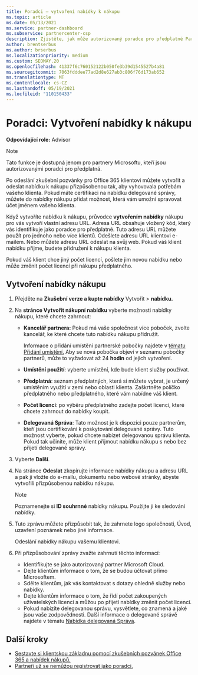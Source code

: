 ```yaml
---
title: Poradci – vytvoření nabídky k nákupu
ms.topic: article
ms.date: 05/13/2021
ms.service: partner-dashboard
ms.subservice: partnercenter-csp
description: Zjistěte, jak může autorizovaný poradce pro předplatné Partnerské centrum vytvořit nabídku nákupu a vlastní adresu URL, která se zahrne do pozvánek ke zkušební verzi Office 365.
author: brentserbus
ms.author: brserbus
ms.localizationpriority: medium
ms.custom: SEOMAY.20
ms.openlocfilehash: 41337f6c760152122b050fe3b39d1545527b4a81
ms.sourcegitcommit: 7063fdddee77ad2d8e627ab3c806f76d173ab652
ms.translationtype: MT
ms.contentlocale: cs-CZ
ms.lasthandoff: 05/19/2021
ms.locfileid: "110150433"
---
```

# <a name="advisors-create-a-purchase-offer"></a>Poradci: Vytvoření nabídky k nákupu

 
**Odpovídající role:** Advisor


> [!NOTE]
> Tato funkce je dostupná jenom pro partnery Microsoftu, kteří jsou autorizovanými poradci pro předplatná.

Po odeslání zkušební pozvánky pro Office 365 klientovi můžete vytvořit a odeslat nabídku k nákupu přizpůsobenou tak, aby vyhovovala potřebám vašeho klienta. Pokud máte certifikaci na nabídku delegované správy, můžete do nabídky nákupu přidat možnost, která vám umožní spravovat účet jménem vašeho klienta.

Když vytvoříte nabídku k nákupu, průvodce **vytvořením nabídky** nákupu pro vás vytvoří vlastní adresu URL. Adresa URL obsahuje vložený kód, který vás identifikuje jako poradce pro předplatné. Tuto adresu URL můžete použít pro jednoho nebo více klientů. Odešlete adresu URL klientovi e-mailem. Nebo můžete adresu URL odeslat na svůj web. Pokud váš klient nabídku přijme, budete přidruženi k nákupu klienta.

Pokud váš klient chce jiný počet licencí, pošlete jim novou nabídku nebo může změnit počet licencí při nákupu předplatného.

## <a name="to-create-a-purchase-offer"></a>Vytvoření nabídky nákupu

1. Přejděte na **Zkušební verze a kupte nabídky** Vytvořit  >  **nabídku.**

2. Na **stránce Vytvořit nákupní nabídku** vyberte možnosti nabídky nákupu, které chcete zahrnout:

    - **Kancelář partnera:** Pokud má vaše společnost více poboček, zvolte kancelář, ke které chcete tuto nabídku nákupu přidružit.

        Informace o přidání umístění partnerské pobočky najdete v [tématu Přidání umístění.](manage-locations.md) Aby se nová pobočka objeví v seznamu pobočky partnerů, může to vyžadovat až 24 **hodin** od jejich vytvoření.

    - **Umístění použití**: vyberte umístění, kde bude klient služby používat.
    - **Předplatná**: seznam předplatných, která si můžete vybrat, je určený umístěním využití v zemi nebo oblasti klienta. Zaškrtněte políčko předplatného nebo předplatného, které vám nabídne váš klient.
    - **Počet licencí**: po výběru předplatného zadejte počet licencí, které chcete zahrnout do nabídky koupit.
    - **Delegovaná Správa**: Tato možnost je k dispozici pouze partnerům, kteří jsou certifikováni k poskytování delegované správy. Tuto možnost vyberte, pokud chcete nabízet delegovanou správu klienta. Pokud tak učiníte, může klient přijmout nabídku nákupu s nebo bez přijetí delegované správy.

3. Vyberte **Další**.

4. Na stránce **Odeslat** zkopírujte informace nabídky nákupu a adresu URL a pak ji vložte do e-mailu, dokumentu nebo webové stránky, abyste vytvořili přizpůsobenou nabídku nákupu.

    > [!NOTE]
    > Poznamenejte si **ID souhrnné** nabídky nákupu. Použijte ji ke sledování nabídky.

5. Tuto zprávu můžete přizpůsobit tak, že zahrnete logo společnosti, Úvod, uzavření poznámek nebo jiné informace.

    Odeslání nabídky nákupu vašemu klientovi.

6. Při přizpůsobování zprávy zvažte zahrnutí těchto informací:

    - Identifikujte se jako autorizovaný partner Microsoft Cloud.
    - Dejte klientům informace o tom, že se budou účtovat přímo Microsoftem.
    - Sdělte klientům, jak vás kontaktovat s dotazy ohledně služby nebo nabídky.
    - Dejte klientům informace o tom, že řídí počet zakoupených uživatelských licencí a můžou po přijetí nabídky změnit počet licencí.
    - Pokud nabízíte delegovanou správu, vysvětlete, co znamená a jaké jsou vaše zodpovědnosti. Další informace o delegované správě najdete v tématu [Nabídka delegovaná Správa](customers-revoke-admin-privileges.md).

## <a name="next-steps"></a>Další kroky

- [Sestavte si klientskou základnu pomocí zkušebních pozvánek Office 365 a nabídek nákupů.](advisors-build-your-business.md)
- [Partneři už se nemůžou registrovat jako poradci.](advisors-no-csp.md)
